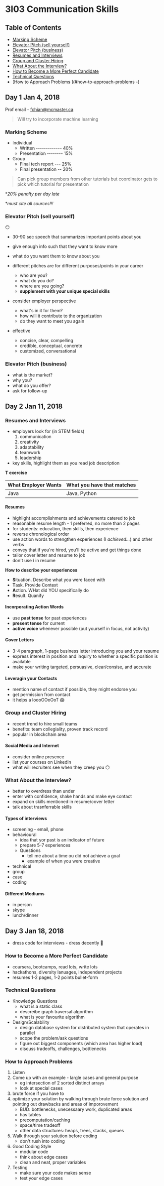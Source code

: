# 3I03 Communication Skills

## Table of Contents
- [Marking Scheme](#marking-scheme)
- [Elevator Pitch (sell yourself)](#elevator-pitch-sell-yourself)
- [Elevator Pitch (business)](#elevator-pitch-business)
- [Resumes and Interviews](#resumes-and-interviews)
- [Group and Cluster Hiring](#group-and-cluster-hiring)
- [What About the Interview?](#what-about-the-interview)
- [How to Become a More Perfect Candidate](#how-to-become-a-more-perfect-candidate)
- [Technical Questions](#technical-questions)
- [How to Approach Problems	 ](#how-to-approach-problems	-)

## Day 1 Jan 4, 2018

Prof email - fchian@mcmaster.ca

> Will try to incorporate machine learning

### Marking Scheme

* Individual
	* Written ------------- 40%
	* Presentation -------- 15%
* Group
	* Final tech report --- 25%
	* Final presentation -- 20%

> Can pick group members from other tutorials but coordinator
> gets to pick which tutorial for presentation

\*_20% penalty per day late_

\*_must cite all sources!!!_
 
### Elevator Pitch (sell yourself)
:no_mouth:
- 30-90 sec speech that summarizes important points about you
- give enough info such that they want to know more
- what do you want them to know about you
- different pitches are for different purposes/points in your career
	- who are you?
	- what do you do?
	- where are you going?
	- **supplement with your unique special skills**
- consider employer perspective
	- what's in it for them?
	- how will it contribute to the organization
	- do they want to meet you again
	
- effective
	- concise, clear, compelling
	- credible, conceptual, concrete
	- customized, conversational
	
### Elevator Pitch (business)

- what is the market?
- why you?
- what do you offer?
- ask for follow-up

## Day 2 Jan 11, 2018

### Resumes and Interviews
- employers look for (in STEM fields)
	1. communication
	2. creativity
	3. adaptability
	4. teamwork
	5. leadership
- key skills, highlight them as you read job description

**T exercise**

What Employer Wants | What you have that matches
--------------------|-------------------------
Java | Java, Python

#### Resumes
- highlight accomplishments and achievements catered to job
- reasonable resume length - 1 preferred, no more than 2 pages
- for students: education, then skills, then experience
- reverse chronological order
- use action words to strengthen experiences (I _achieved..._) and other verbs
- convey that if you're hired, you'll be active and get things done
- tailor cover letter and resume to job
- don't use _I_ in resume

**How to describe your experiences**
- **S**ituation. Describe what you were faced with
- **T**ask. Provide Context
- **A**ction. WHat did YOU specifically do
- **R**esult. Quanify

#### Incorporating Action Words
- use **past tense** for past experiences
- **present tense** for current
- **active voice** whenever possible (put yourself in focus, not activity)

#### Cover Letters
- 3-4 paragraph, 1-page business letter introducing you and your resume
- express interest in position and inquiry to whether a specific position is available
- make your writing targeted, persuasive, clear/consise, and accurate

#### Leveragin your Contacts
- mention name of contact if possible, they might endorse you
- get permission from contact
- it helps a loooOOoOoT :scream:

### Group and Cluster Hiring
- recent trend to hire small teams
- benefits: team collegiality, proven track record
- popular in blockchain area

#### Social Media and Internet
- consider online presence
- list your courses on LinkedIn
- what will recruiters see when they creep you :no_mouth:

### What About the Interview?
- better to overdress than under
- enter with confidence, shake hands and make eye contact
- expand on skills mentioned in resume/cover letter
- talk about trasnferrable skills

#### Types of interviews
- screening - email, phone
- behavioural
	- idea that yor past is an indicator of future
	- prepare 5-7 experiences
	- Questions
		- tell me about a time ou did not achieve a goal
		- example of when you were creative
- technical
- group
- case
- coding

#### Different Mediums
- in person
- skype
- lunch/dinner

## Day 3 Jan 18, 2018

- dress code for interviews - dress decently :grimacing:

### How to Become a More Perfect Candidate
- coursera, bootcamps, read lots, write lots
- hackathons, diversity lanuages, independent projects
- resumes 1-2 pages, 1-2 points bullet-form

### Technical Questions
- Knowledge Questions
	- what is a static class
	- descreibe graph traversal algorithm
	- what is your favourite algorithm
- Design/Scalability 
	- design database system for distributed system that operates in parallel
	- scope the problem/ask questions
	- figure out biggest components (which area has higher load)
	- discuss tradeoffs, challenges, bottlenecks
	 
### How to Approach Problems	 
1. Listen
2. Come up with an example - largle cases and general purpose
	- eg intersection of 2 sorted distinct arrays
	- look at special cases
3. brute force if you have to
4. optimize your solution by walking through brute force solution and pointing out drawbacks and areas of imporovement
	- BUD: bottlenecks, unecessaary work, duplicated areas
	- has tables
	- precomputation/caching
	- space/time tradeoff
	- other data structures: heaps, trees, stacks, queues
5. Walk through your solution before coding
	- don't rush into coding
6. Good Coding Style
	- modular code
	- think about edge cases
	- clean and neat, proper variables
7. Testing
	- make sure your code makes sense
	- test your edge cases
